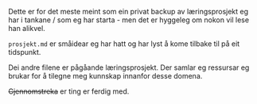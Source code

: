 Dette er for det meste meint som ein privat backup av læringsprosjekt eg har
i tankane / som eg har starta - men det er hyggeleg om nokon vil lese han
alikvel.

`prosjekt.md` er småidear eg har hatt og har lyst å kome tilbake til på eit
tidspunkt.

Dei andre filene er pågåande læringsprosjekt. Der samlar eg ressursar eg
brukar for å tilegne meg kunnskap innanfor desse domena.

~~Gjennomstreka~~ er ting er ferdig med.
